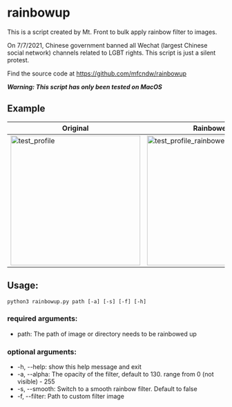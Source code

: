 # rainbowup
This is a script created by Mt. Front to bulk apply rainbow filter to images.

On 7/7/2021, Chinese government banned all Wechat (largest Chinese social network) channels related to LGBT rights. 
This script is just a silent protest.

Find the source code at https://github.com/mfcndw/rainbowup

***Warning: This script has only been tested on MacOS***

## Example
| Original      | Rainbowed | Smooth |
| ----------- | ----------- | ----------- |
| <img width="300" alt="test_profile" src="https://user-images.githubusercontent.com/5817602/124720941-84046d80-debd-11eb-9c74-d61eaffef99f.png">|<img width="300" alt="test_profile_rainbowed" src="https://user-images.githubusercontent.com/5817602/124720953-86ff5e00-debd-11eb-8ba0-ae2effaa281c.png">|<img width="300" alt="test_profile" src="https://user-images.githubusercontent.com/5817602/124829818-f9a82200-df2d-11eb-8eaa-5164aca65d1b.png">|



## Usage:
`python3 rainbowup.py path [-a] [-s] [-f] [-h]`

### required arguments:
 * path: The path of image or directory needs to be rainbowed up

### optional arguments:
 * -h, --help: show this help message and exit
 * -a, --alpha: The opacity of the filter, default to 130. range from 0 (not visible) - 255
 * -s, --smooth: Switch to a smooth rainbow filter. Default to false
 * -f, --filter: Path to custom filter image